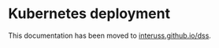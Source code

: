 # Kubernetes deployment

This documentation has been moved to [interuss.github.io/dss](https://interuss.github.io/dss).
